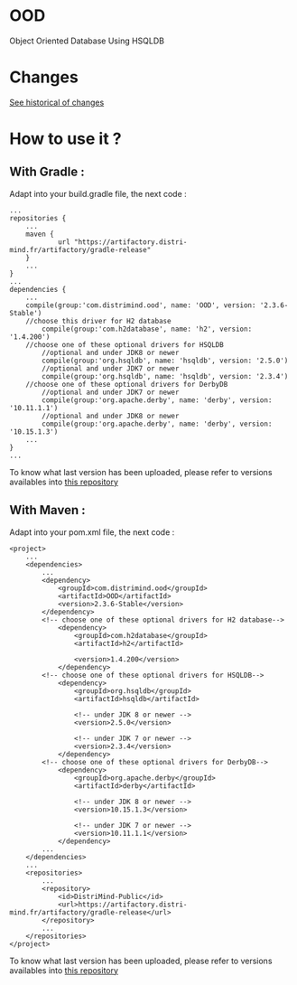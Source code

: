 # OOD
Object Oriented Database Using HSQLDB

# Changes

[See historical of changes](./versions.md)

# How to use it ?
## With Gradle :

Adapt into your build.gradle file, the next code :

	...
	repositories {
		...
		maven {
	       		url "https://artifactory.distri-mind.fr/artifactory/gradle-release"
	   	}
		...
	}
	...
	dependencies {
		...
		compile(group:'com.distrimind.ood', name: 'OOD', version: '2.3.6-Stable')
		//choose this driver for H2 database
			compile(group:'com.h2database', name: 'h2', version: '1.4.200')
		//choose one of these optional drivers for HSQLDB
			//optional and under JDK8 or newer
			compile(group:'org.hsqldb', name: 'hsqldb', version: '2.5.0')
			//optional and under JDK7 or newer
			compile(group:'org.hsqldb', name: 'hsqldb', version: '2.3.4')
		//choose one of these optional drivers for DerbyDB
			//optional and under JDK7 or newer
			compile(group:'org.apache.derby', name: 'derby', version: '10.11.1.1')
			//optional and under JDK8 or newer
			compile(group:'org.apache.derby', name: 'derby', version: '10.15.1.3')
		...
	}
	...


To know what last version has been uploaded, please refer to versions availables into [this repository](https://artifactory.distri-mind.fr/artifactory/DistriMind-Public/com/distrimind/ood/OOD/)
## With Maven :
Adapt into your pom.xml file, the next code :

	<project>
		...
		<dependencies>
			...
			<dependency>
				<groupId>com.distrimind.ood</groupId>
				<artifactId>OOD</artifactId>
				<version>2.3.6-Stable</version>
			</dependency>
			<!-- choose one of these optional drivers for H2 database-->
				<dependency>
					<groupId>com.h2database</groupId>
					<artifactId>h2</artifactId>
	
					<version>1.4.200</version>
				</dependency>
			<!-- choose one of these optional drivers for HSQLDB-->
				<dependency>
					<groupId>org.hsqldb</groupId>
					<artifactId>hsqldb</artifactId>
	
					<!-- under JDK 8 or newer -->
					<version>2.5.0</version>
	
					<!-- under JDK 7 or newer -->
					<version>2.3.4</version>
				</dependency>
			<!-- choose one of these optional drivers for DerbyDB-->
				<dependency>
					<groupId>org.apache.derby</groupId>
					<artifactId>derby</artifactId>
	
					<!-- under JDK 8 or newer -->
					<version>10.15.1.3</version>
	
					<!-- under JDK 7 or newer -->
					<version>10.11.1.1</version>
				</dependency>
			...
		</dependencies>
		...
		<repositories>
			...
			<repository>
				<id>DistriMind-Public</id>
				<url>https://artifactory.distri-mind.fr/artifactory/gradle-release</url>
			</repository>
			...
		</repositories>
	</project>

To know what last version has been uploaded, please refer to versions availables into [this repository](https://artifactory.distri-mind.fr/artifactory/DistriMind-Public/com/distrimind/ood/OOD/)
